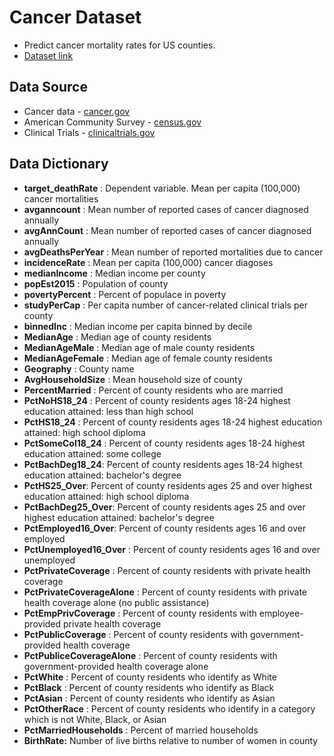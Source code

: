 # Cancer Dataset
* Predict cancer mortality rates for US counties.
* [Dataset link](https://drive.google.com/drive/u/0/folders/1RckOAqV-mExkvbyiuKut4fMr4zYB5aZm)
## Data Source
* Cancer data - [cancer.gov](https://www.cancer.gov)
* American Community Survey - [census.gov](https://www.census.gov)
* Clinical Trials - [clinicaltrials.gov](https://clinicaltrials.gov)

## Data Dictionary


* **target_deathRate** : Dependent variable. Mean per capita (100,000) cancer mortalities
* **avganncount** : Mean number of reported cases of cancer diagnosed annually 
* **avgAnnCount** : Mean number of reported cases of cancer diagnosed annually
* **avgDeathsPerYear** : Mean number of reported mortalities due to cancer
* **incidenceRate** : Mean per capita (100,000) cancer diagoses
* **medianIncome** : Median income per county 
* **popEst2015** : Population of county 
* **povertyPercent** : Percent of populace in poverty 
* **studyPerCap** : Per capita number of cancer-related clinical trials per county 
* **binnedInc** : Median income per capita binned by decile 
* **MedianAge** : Median age of county residents 
* **MedianAgeMale** : Median age of male county residents 
* **MedianAgeFemale** : Median age of female county residents 
* **Geography** : County name 
* **AvgHouseholdSize** : Mean household size of county 
* **PercentMarried** : Percent of county residents who are married 
* **PctNoHS18_24** : Percent of county residents ages 18-24 highest education attained: less than high school 
* **PctHS18_24** : Percent of county residents ages 18-24 highest education attained: high school diploma 
* **PctSomeCol18_24** : Percent of county residents ages 18-24 highest education attained: some college 
* **PctBachDeg18_24**: Percent of county residents ages 18-24 highest education attained: bachelor's degree 
* **PctHS25_Over**: Percent of county residents ages 25 and over highest education attained: high school diploma 
* **PctBachDeg25_Over**: Percent of county residents ages 25 and over highest education attained: bachelor's degree 
* **PctEmployed16_Over**: Percent of county residents ages 16 and over employed 
* **PctUnemployed16_Over** : Percent of county residents ages 16 and over unemployed 
* **PctPrivateCoverage** : Percent of county residents with private health coverage 
* **PctPrivateCoverageAlone** : Percent of county residents with private health coverage alone (no public assistance)
* **PctEmpPrivCoverage** : Percent of county residents with employee-provided private health coverage 
* **PctPublicCoverage** : Percent of county residents with government-provided health coverage 
* **PctPubliceCoverageAlone** : Percent of county residents with government-provided health coverage alone 
* **PctWhite** : Percent of county residents who identify as White 
* **PctBlack** : Percent of county residents who identify as Black 
* **PctAsian** : Percent of county residents who identify as Asian 
* **PctOtherRace** : Percent of county residents who identify in a category which is not White, Black, or Asian 
* **PctMarriedHouseholds** : Percent of married households 
* **BirthRate:**   Number of live births relative to number of women in county 
